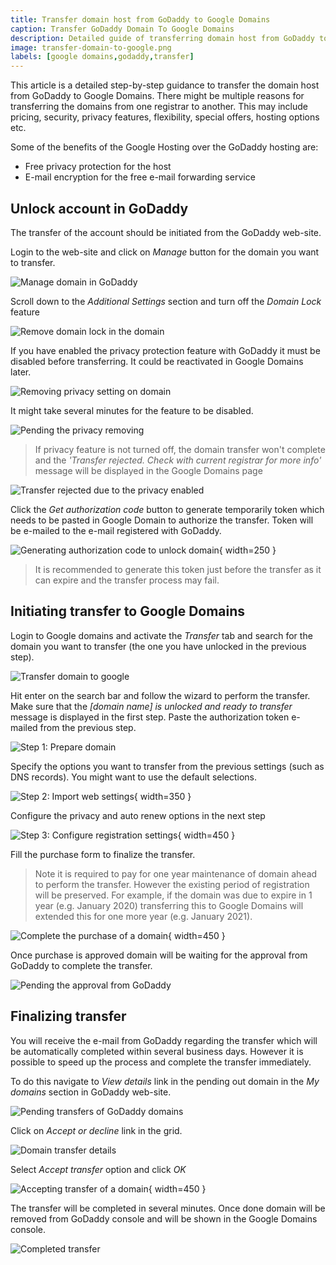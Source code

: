 ```yaml
---
title: Transfer domain host from GoDaddy to Google Domains
caption: Transfer GoDaddy Domain To Google Domains
description: Detailed guide of transferring domain host from GoDaddy to Google Domains
image: transfer-domain-to-google.png
labels: [google domains,godaddy,transfer]
---
```

This article is a detailed step-by-step guidance to transfer the domain host from GoDaddy to Google Domains. There might be multiple reasons for transferring the domains from one registrar to another. This may include pricing, security, privacy features, flexibility, special offers, hosting options etc.

Some of the benefits of the Google Hosting over the GoDaddy hosting are:

* Free privacy protection for the host
* E-mail encryption for the free e-mail forwarding service

## Unlock account in GoDaddy

The transfer of the account should be initiated from the GoDaddy web-site.

Login to the web-site and click on *Manage* button for the domain you want to transfer.

![Manage domain in GoDaddy](manage-domain.png)

Scroll down to the *Additional Settings* section and turn off the *Domain Lock* feature

![Remove domain lock in the domain](unlock-godaddy-domain.png)

If you have enabled the privacy protection feature with GoDaddy it must be disabled before transferring. It could be reactivated in Google Domains later.

![Removing privacy setting on domain](remove-privacy.png)

It might take several minutes for the feature to be disabled.

![Pending the privacy removing](remove-privacy-pending.png)

> If privacy feature is not turned off, the domain transfer won't complete and the *'Transfer rejected. Check with current registrar for more info'* message will be displayed in the Google Domains page

![Transfer rejected due to the privacy enabled](google-domains-transfer-rejected.png)

Click the *Get authorization code* button to generate temporarily token which needs to be pasted in Google Domain to authorize the transfer. Token will be e-mailed to the e-mail registered with GoDaddy.

![Generating authorization code to unlock domain](get-authorization-code.png){ width=250 }

> It is recommended to generate this token just before the transfer as it can expire and the transfer process may fail.

## Initiating transfer to Google Domains

Login to Google domains and activate the *Transfer* tab and search for the domain you want to transfer (the one you have unlocked in the previous step).

![Transfer domain to google](transfer-domain-to-google.png)

Hit enter on the search bar and follow the wizard to perform the transfer. Make sure that the *[domain name] is unlocked and ready to transfer* message is displayed in the first step. Paste the authorization token e-mailed from the previous step.

![Step 1: Prepare domain](transfer-form.png)

Specify the options you want to transfer from the previous settings (such as DNS records). You might want to use the default selections.

![Step 2: Import web settings](import-web-settings-records.png){ width=350 }

Configure the privacy and auto renew options in the next step

![Step 3: Configure registration settings](config-registry-settings.png){ width=450 }

Fill the purchase form to finalize the transfer.

> Note it is required to pay for one year maintenance of domain ahead to perform the transfer. However the existing period of registration will be preserved. For example, if the domain was due to expire in 1 year (e.g. January 2020) transferring this to Google Domains will extended this for one more year (e.g. January 2021).

![Complete the purchase of a domain](purchase-form.png){ width=450 }

Once purchase is approved domain will be waiting for the approval from GoDaddy to complete the transfer.

![Pending the approval from GoDaddy](pending-domain-waiting-for-approval.png)

## Finalizing transfer

You will receive the e-mail from GoDaddy regarding the transfer which will be automatically completed within several business days. However it is possible to speed up the process and complete the transfer immediately.

To do this navigate to *View details* link in the pending out domain in the *My domains* section in GoDaddy web-site.

![Pending transfers of GoDaddy domains](mydomains-pending-transfer.png)

Click on *Accept or decline* link in the grid.

![Domain transfer details](domain-transfer-details.png)

Select *Accept transfer* option and click *OK*

![Accepting transfer of a domain](accept-transfer.png){ width=450 }

The transfer will be completed in several minutes. Once done domain will be removed from GoDaddy console and will be shown in the Google Domains console.

![Completed transfer](transfer-completed.png)

